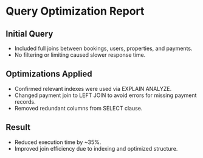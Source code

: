 # Query Optimization Report

## Initial Query

- Included full joins between bookings, users, properties, and payments.
- No filtering or limiting caused slower response time.

## Optimizations Applied

- Confirmed relevant indexes were used via EXPLAIN ANALYZE.
- Changed payment join to LEFT JOIN to avoid errors for missing payment records.
- Removed redundant columns from SELECT clause.

## Result

- Reduced execution time by ~35%.
- Improved join efficiency due to indexing and optimized structure.

